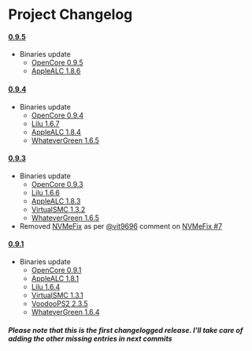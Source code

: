 Project Changelog
==============
#### [0.9.5](https://github.com/dreamwhite/dell-inspiron-5370-hackintosh/releases/tag/0.9.5)
- Binaries update
    - [OpenCore 0.9.5](https://github.com/acidanthera/OpenCorePkg/releases/tag/0.9.5)
    - [AppleALC 1.8.6](https://github.com/acidanthera/AppleALC/releases/1.8.6)

#### [0.9.4](https://github.com/dreamwhite/dell-inspiron-5370-hackintosh/releases/tag/0.9.4)
- Binaries update
    - [OpenCore 0.9.4](https://github.com/acidanthera/OpenCorePkg/releases/tag/0.9.4)
    - [Lilu 1.6.7](https://github.com/acidanthera/Lilu/releases/1.6.7)
    - [AppleALC 1.8.4](https://github.com/acidanthera/AppleALC/releases/1.8.4)
    - [WhateverGreen 1.6.5](https://github.com/acidanthera/WhateverGreen/releases/1.6.6)

#### [0.9.3](https://github.com/dreamwhite/dell-inspiron-5370-hackintosh/releases/tag/0.9.3)
- Binaries update
    - [OpenCore 0.9.3](https://github.com/acidanthera/OpenCorePkg/releases/tag/0.9.3)
    - [Lilu 1.6.6](https://github.com/acidanthera/Lilu/releases/1.6.6)
    - [AppleALC 1.8.3](https://github.com/acidanthera/AppleALC/releases/1.8.3)
    - [VirtualSMC 1.3.2](https://github.com/acidanthera/VirtualSMC/releases/1.3.2)
    - [WhateverGreen 1.6.5](https://github.com/acidanthera/WhateverGreen/releases/1.6.5)
- Removed [NVMeFix](https://github.com/acidanthera/NVMeFix) as per [@vit9696](https://github.com/vit9696) comment on [NVMeFix #7](https://github.com/acidanthera/NVMeFix/pull/7#issuecomment-1578275605)

#### [0.9.1](https://github.com/dreamwhite/dell-inspiron-5370-hackintosh/releases/tag/0.9.1)
- Binaries update
    - [OpenCore 0.9.1](https://github.com/acidanthera/OpenCorePkg/releases/tag/0.9.1)
    - [AppleALC 1.8.1](https://github.com/acidanthera/AppleALC/releases/1.8.1)
    - [Lilu 1.6.4](https://github.com/acidanthera/Lilu/releases/1.6.4)
    - [VirtualSMC 1.3.1](https://github.com/acidanthera/VirtualSMC/releases/1.3.1)
    - [VoodooPS2 2.3.5](https://github.com/acidanthera/VoodooPS2/releases/2.3.5)
    - [WhateverGreen 1.6.4](https://github.com/acidanthera/WhateverGreen/releases/1.6.4)

##### Please note that this is the first changelogged release. I'll take care of adding the other missing entries in next commits